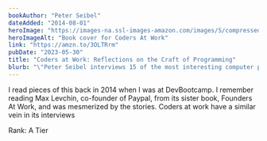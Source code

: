 ```yaml
---
bookAuthor: "Peter Seibel"
dateAdded: "2014-08-01"
heroImage: "https://images-na.ssl-images-amazon.com/images/S/compressed.photo.goodreads.com/books/1349026758i/6713575.jpg"
heroImageAlt: "Book cover for Coders At Work"
link: "https://amzn.to/3OLTRrm"
pubDate: "2023-05-30"
title: "Coders at Work: Reflections on the Craft of Programming"
blurb: "\"Peter Seibel interviews 15 of the most interesting computer programmers alive today in Coders at Work, offering a companion volume to Apress’s highly acclaimed best-seller Founders at Work by Jessica Livingston.\""
---
```


I read pieces of this back in 2014 when I was at DevBootcamp. I remember reading Max Levchin, co-founder of Paypal, from its sister book, Founders At Work, and was mesmerized by the stories. Coders at work have a similar vein in its interviews

Rank: A Tier
